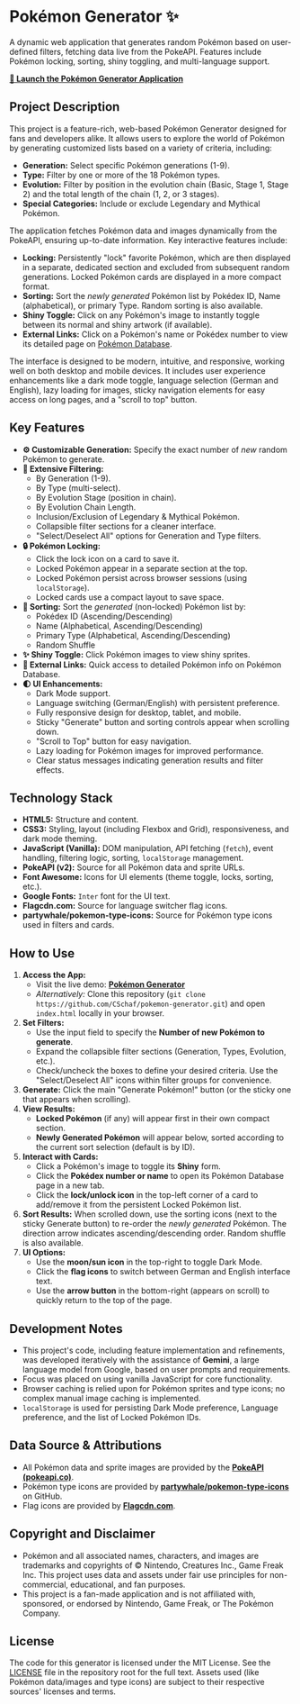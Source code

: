 # Pokémon Generator ✨

A dynamic web application that generates random Pokémon based on user-defined filters, fetching data live from the PokeAPI. Features include Pokémon locking, sorting, shiny toggling, and multi-language support.

**[🚀 Launch the Pokémon Generator Application](https://cschaf.github.io/pokemon-generator/index.html)**

<!-- Optional: Add a screenshot or GIF here -->
<!-- ![Pokémon Generator Screenshot](link_to_screenshot.png) -->

## Project Description

This project is a feature-rich, web-based Pokémon Generator designed for fans and developers alike. It allows users to explore the world of Pokémon by generating customized lists based on a variety of criteria, including:

*   **Generation:** Select specific Pokémon generations (1-9).
*   **Type:** Filter by one or more of the 18 Pokémon types.
*   **Evolution:** Filter by position in the evolution chain (Basic, Stage 1, Stage 2) and the total length of the chain (1, 2, or 3 stages).
*   **Special Categories:** Include or exclude Legendary and Mythical Pokémon.

The application fetches Pokémon data and images dynamically from the PokeAPI, ensuring up-to-date information. Key interactive features include:

*   **Locking:** Persistently "lock" favorite Pokémon, which are then displayed in a separate, dedicated section and excluded from subsequent random generations. Locked Pokémon cards are displayed in a more compact format.
*   **Sorting:** Sort the *newly generated* Pokémon list by Pokédex ID, Name (alphabetical), or primary Type. Random sorting is also available.
*   **Shiny Toggle:** Click on any Pokémon's image to instantly toggle between its normal and shiny artwork (if available).
*   **External Links:** Click on a Pokémon's name or Pokédex number to view its detailed page on [Pokémon Database](https://pokemondb.net/pokedex/).

The interface is designed to be modern, intuitive, and responsive, working well on both desktop and mobile devices. It includes user experience enhancements like a dark mode toggle, language selection (German and English), lazy loading for images, sticky navigation elements for easy access on long pages, and a "scroll to top" button.

## Key Features

*   **⚙️ Customizable Generation:** Specify the exact number of *new* random Pokémon to generate.
*   **🔬 Extensive Filtering:**
    *   By Generation (1-9).
    *   By Type (multi-select).
    *   By Evolution Stage (position in chain).
    *   By Evolution Chain Length.
    *   Inclusion/Exclusion of Legendary & Mythical Pokémon.
    *   Collapsible filter sections for a cleaner interface.
    *   "Select/Deselect All" options for Generation and Type filters.
*   **🔒 Pokémon Locking:**
    *   Click the lock icon on a card to save it.
    *   Locked Pokémon appear in a separate section at the top.
    *   Locked Pokémon persist across browser sessions (using `localStorage`).
    *   Locked cards use a compact layout to save space.
*   **🔄 Sorting:** Sort the *generated* (non-locked) Pokémon list by:
    *   Pokédex ID (Ascending/Descending)
    *   Name (Alphabetical, Ascending/Descending)
    *   Primary Type (Alphabetical, Ascending/Descending)
    *   Random Shuffle
*   **✨ Shiny Toggle:** Click Pokémon images to view shiny sprites.
*   **🔗 External Links:** Quick access to detailed Pokémon info on Pokémon Database.
*   **🌓 UI Enhancements:**
    *   Dark Mode support.
    *   Language switching (German/English) with persistent preference.
    *   Fully responsive design for desktop, tablet, and mobile.
    *   Sticky "Generate" button and sorting controls appear when scrolling down.
    *   "Scroll to Top" button for easy navigation.
    *   Lazy loading for Pokémon images for improved performance.
    *   Clear status messages indicating generation results and filter effects.

## Technology Stack

*   **HTML5:** Structure and content.
*   **CSS3:** Styling, layout (including Flexbox and Grid), responsiveness, and dark mode theming.
*   **JavaScript (Vanilla):** DOM manipulation, API fetching (`fetch`), event handling, filtering logic, sorting, `localStorage` management.
*   **PokeAPI (v2):** Source for all Pokémon data and sprite URLs.
*   **Font Awesome:** Icons for UI elements (theme toggle, locks, sorting, etc.).
*   **Google Fonts:** `Inter` font for the UI text.
*   **Flagcdn.com:** Source for language switcher flag icons.
*   **partywhale/pokemon-type-icons:** Source for Pokémon type icons used in filters and cards.

## How to Use

1.  **Access the App:**
    *   Visit the live demo: **[Pokémon Generator](https://cschaf.github.io/pokemon-generator/index.html)**
    *   *Alternatively:* Clone this repository (`git clone https://github.com/CSchaf/pokemon-generator.git`) and open `index.html` locally in your browser.
2.  **Set Filters:**
    *   Use the input field to specify the **Number of new Pokémon to generate**.
    *   Expand the collapsible filter sections (Generation, Types, Evolution, etc.).
    *   Check/uncheck the boxes to define your desired criteria. Use the "Select/Deselect All" icons within filter groups for convenience.
3.  **Generate:** Click the main "Generate Pokémon!" button (or the sticky one that appears when scrolling).
4.  **View Results:**
    *   **Locked Pokémon** (if any) will appear first in their own compact section.
    *   **Newly Generated Pokémon** will appear below, sorted according to the current sort selection (default is by ID).
5.  **Interact with Cards:**
    *   Click a Pokémon's image to toggle its **Shiny** form.
    *   Click the **Pokédex number or name** to open its Pokémon Database page in a new tab.
    *   Click the **lock/unlock icon** in the top-left corner of a card to add/remove it from the persistent Locked Pokémon list.
6.  **Sort Results:** When scrolled down, use the sorting icons (next to the sticky Generate button) to re-order the *newly generated* Pokémon. The direction arrow indicates ascending/descending order. Random shuffle is also available.
7.  **UI Options:**
    *   Use the **moon/sun icon** in the top-right to toggle Dark Mode.
    *   Click the **flag icons** to switch between German and English interface text.
    *   Use the **arrow button** in the bottom-right (appears on scroll) to quickly return to the top of the page.

## Development Notes

*   This project's code, including feature implementation and refinements, was developed iteratively with the assistance of **Gemini**, a large language model from Google, based on user prompts and requirements.
*   Focus was placed on using vanilla JavaScript for core functionality.
*   Browser caching is relied upon for Pokémon sprites and type icons; no complex manual image caching is implemented.
*   `localStorage` is used for persisting Dark Mode preference, Language preference, and the list of Locked Pokémon IDs.

## Data Source & Attributions

*   All Pokémon data and sprite images are provided by the **[PokeAPI (pokeapi.co)](https://pokeapi.co/)**.
*   Pokémon type icons are provided by **[partywhale/pokemon-type-icons](https://github.com/partywhale/pokemon-type-icons)** on GitHub.
*   Flag icons are provided by **[Flagcdn.com](https://flagcdn.com/)**.

## Copyright and Disclaimer

*   Pokémon and all associated names, characters, and images are trademarks and copyrights of © Nintendo, Creatures Inc., Game Freak Inc. This project uses data and assets under fair use principles for non-commercial, educational, and fan purposes.
*   This project is a fan-made application and is not affiliated with, sponsored, or endorsed by Nintendo, Game Freak, or The Pokémon Company.

## License

The code for this generator is licensed under the MIT License. See the [LICENSE](LICENSE) file in the repository root for the full text. Assets used (like Pokémon data/images and type icons) are subject to their respective sources' licenses and terms.
